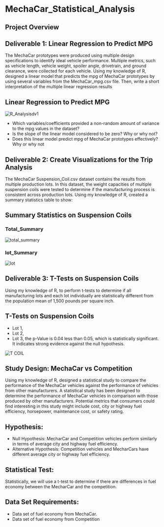 # MechaCar_Statistical_Analysis
## Project Overview



## Deliverable 1: Linear Regression to Predict MPG

The MechaCar prototypes were produced using multiple design specifications to identify ideal vehicle performance. Multiple metrics, such as vehicle length, vehicle weight, spoiler angle, drivetrain, and ground clearance, were collected for each vehicle. Using my knowledge of R, designed a linear model that predicts the mpg of MechaCar prototypes by using several variables from the MechaCar_mpg.csv file. Then, write a short interpretation of the multiple linear regression results 

## Linear Regression to Predict MPG

![R_Analysisdv1](https://user-images.githubusercontent.com/58860105/143767644-ffe28ee0-5a8d-42ee-844b-7b65e3bafaee.PNG)

* Which variables/coefficients provided a non-random amount of variance to the mpg values in the dataset?
* Is the slope of the linear model considered to be zero? Why or why not?
* Does this linear model predict mpg of MechaCar prototypes effectively? Why or why not

## Deliverable 2: Create Visualizations for the Trip Analysis

The MechaCar Suspension_Coil.csv dataset contains the results from multiple production lots. In this dataset, the weight capacities of multiple suspension coils were tested to determine if the manufacturing process is consistent across production lots. Using my knowledge of R, created a summary statistics table to show:


## Summary Statistics on Suspension Coils

### Total_Summary

![total_summary](https://user-images.githubusercontent.com/58860105/143768229-4d50d23a-0c61-479b-b315-9616baa07f61.PNG)


### lot_Summary 

![lot](https://user-images.githubusercontent.com/58860105/143769246-244cca3c-d140-448b-adc1-a3f2f6c85d59.PNG)




## Deliverable 3: T-Tests on Suspension Coils

Using my knowledge of R, to perform t-tests to determine if all manufacturing lots and each lot individually are statistically different from the population mean of 1,500 pounds per square inch.

## T-Tests on Suspension Coils

* Lot 1,
* Lot 2,
* Lot 3, the p-Value is 0.04 less than 0.05, which is statistically significant. It indicates strong evidence against the null hypothesis. 

![T COIL](https://user-images.githubusercontent.com/58860105/143768711-d32b280e-9bf3-4530-b71f-8bf397d3d830.PNG)


## Study Design: MechaCar vs Competition
Using my knowledge of R, designed a statistical study to compare the performance of the MechaCar vehicles against the performance of vehicles from other manufacturers. A statistical study has been designed to determine the performance of MechaCar vehicles in comparison with those produced by other manufacturers. Potential metrics that consumers could find interesting in this study might include cost, city or highway fuel efficiency, horsepower, maintenance cost, or safety rating.


## Hypothesis:
* Null Hypothesis: MecharCar and Competition vehicles perform similarly in terms of average city and highway fuel efficiency.
* Alternative Hypothesis: Competition vehicles and MecharCars have different average city or highway fuel efficiency.

## Statistical Test:
Statistically, we will use a t-test to determine if there are differences in fuel economy between the MecharCar and the competition.
## Data Set Requirements:
* Data set of fuel economy from MechaCar.
* Data set of fuel economy from Competition 
